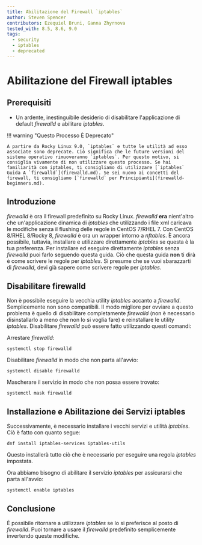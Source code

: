 ```yaml
---
title: Abilitazione del Firewall `iptables`
author: Steven Spencer
contributors: Ezequiel Bruni, Ganna Zhyrnova
tested_with: 8.5, 8.6, 9.0
tags:
  - security
  - iptables
  - deprecated
---
```


# Abilitazione del Firewall iptables

## Prerequisiti

* Un ardente, inestinguibile desiderio di disabilitare l'applicazione di default _firewalld_ e abilitare _iptables_.

!!! warning "Questo Processo È Deprecato"

    A partire da Rocky Linux 9.0, `iptables` e tutte le utilità ad esso associate sono deprecate. Ciò significa che le future versioni del sistema operativo rimuoveranno `iptables`. Per questo motivo, si consiglia vivamente di non utilizzare questo processo. Se hai familiarità con iptables, ti consigliamo di utilizzare [`iptables` Guida A `firewalld`](firewalld.md). Se sei nuovo ai concetti del firewall, ti consigliamo [`firewalld` per Principianti](firewalld-beginners.md).

## Introduzione

_firewalld_ è ora il firewall predefinito su Rocky Linux. _firewalld_ **era** nient'altro che un'applicazione dinamica di _iptables_ che utilizzando i file xml caricava le modifiche senza il flushing delle regole in CentOS 7/RHEL 7.  Con CentOS 8/RHEL 8/Rocky 8, _firewalld_ è ora un wrapper intorno a _nftables_. È ancora possibile, tuttavia, installare e utilizzare direttamente _iptables_ se questa è la tua preferenza. Per installare ed eseguire direttamente _iptables_ senza _firewalld_ puoi farlo seguendo questa guida. Ciò che questa guida **non** ti dirà è come scrivere le regole per _iptables_. Si presume che se vuoi sbarazzarti di _firewalld_, devi già sapere come scrivere regole per _iptables_.

## Disabilitare firewalld

Non è possibile eseguire la vecchia utility _iptables_ accanto a _firewalld_. Semplicemente non sono compatibili. Il modo migliore per ovviare a questo problema è quello di disabilitare completamente _firewalld_ (non è necessario disinstallarlo a meno che non lo si voglia fare) e reinstallare le utility _iptables_. Disabilitare _firewalld_ può essere fatto utilizzando questi comandi:

Arrestare _firewalld_:

`systemctl stop firewalld`

Disabilitare _firewalld_ in modo che non parta all'avvio:

`systemctl disable firewalld`

Mascherare il servizio in modo che non possa essere trovato:

`systemctl mask firewalld`

## Installazione e Abilitazione dei Servizi iptables

Successivamente, è necessario installare i vecchi servizi e utilità _iptables_. Ciò è fatto con quanto segue:

`dnf install iptables-services iptables-utils`

Questo installerà tutto ciò che è necessario per eseguire una regola _iptables_ impostata.

Ora abbiamo bisogno di abilitare il servizio _iptables_ per assicurarsi che parta all'avvio:

`systemctl enable iptables`

## Conclusione

È possibile ritornare a utilizzare _iptables_ se lo si preferisce al posto di _firewalld_. Puoi tornare a usare il _firewalld_ predefinito semplicemente invertendo queste modifiche.
